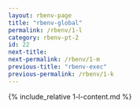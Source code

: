 ```yaml
---
layout: rbenv-page
title: "rbenv-global"
permalink: /rbenv/1-l
category: rbenv-pt-2
id: 22
next-title:
next-permalink: /rbenv/1-m
previous-title: "rbenv-exec"
previous-permalink: /rbenv/1-k
---
```


{% include_relative 1-l-content.md %}
